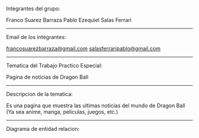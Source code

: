 Integrantes del grupo:

Franco Suarez Barraza
Pablo Ezequiel Salas Ferrari  

***

Email de los integrantes:

francosuarezbarraza@gmail.com
salasferraripablo@gmail.com

***

Tematica del Trabajo Practico Especial:

Pagina de noticias de Dragon Ball

***

Descripcion de la tematica:

Es una pagina que muestra las ultimas noticias del mundo de Dragon Ball (Ya sea anime, manga, peliculas, juegos, etc.)

***

Diagrama de entidad relacion:

